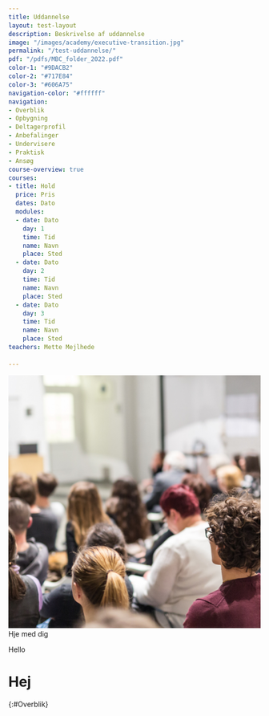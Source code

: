 ```yaml
---
title: Uddannelse
layout: test-layout
description: Beskrivelse af uddannelse
image: "/images/academy/executive-transition.jpg"
permalink: "/test-uddannelse/"
pdf: "/pdfs/MBC_folder_2022.pdf"
color-1: "#9DACB2"
color-2: "#717E84"
color-3: "#606A75"
navigation-color: "#ffffff"
navigation:
- Overblik
- Opbygning
- Deltagerprofil
- Anbefalinger
- Undervisere
- Praktisk
- Ansøg
course-overview: true
courses:
- title: Hold
  price: Pris
  dates: Dato
  modules:
  - date: Dato
    day: 1
    time: Tid
    name: Navn
    place: Sted
  - date: Dato
    day: 2
    time: Tid
    name: Navn
    place: Sted
  - date: Dato
    day: 3
    time: Tid
    name: Navn
    place: Sted
teachers: Mette Mejlhede

---
```

![](/images/events/foredrag.png)Hje med dig

Hello

# Hej
{:#Overblik}
